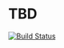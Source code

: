 # TBD

[![Build Status](https://travis-ci.org/Prasannads/serverless-hotel-aspect-score-calculator.svg?branch=master)](https://travis-ci.org/Prasannads/serverless-hotel-aspect-score-calculator)

